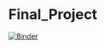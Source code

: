 # Final_Project



[![Binder](https://mybinder.org/badge_logo.svg)](https://mybinder.org/v2/gh/arielnabeth/Final_Project/HEAD)

